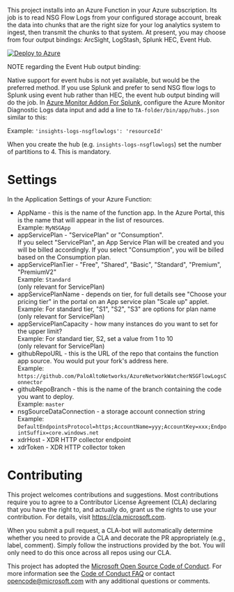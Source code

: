 This project installs into an Azure Function in your Azure subscription. Its job is to read NSG Flow Logs from your configured storage account, break the data into chunks that are the right size for your log analytics system to ingest, then transmit the chunks to that system. At present, you may choose from four output bindings: ArcSight, LogStash, Splunk HEC, Event Hub.  


[![Deploy to Azure](http://azuredeploy.net/deploybutton.png)](https://portal.azure.com/#create/Microsoft.Template/uri/https%3A%2F%2Fraw.githubusercontent.com%2FPaloAltoNetworks%2FAzureNetworkWatcherNSGFlowLogsConnector%2Fmaster%2FNwNsgProject%2Fdeploy.json)


NOTE regarding the Event Hub output binding:  

Native support for event hubs is not yet available, but would be the preferred method. If you use Splunk and prefer to send NSG flow logs to Splunk using event hub rather than HEC, the event hub output binding will do the job. In [Azure Monitor Addon For Splunk](https://github.com/Microsoft/AzureMonitorAddonForSplunk), configure the Azure Monitor Diagnostic Logs data input and add a line to ```TA-folder/bin/app/hubs.json``` similar to this:  

Example: ```'insights-logs-nsgflowlogs': 'resourceId'```  

When you create the hub (e.g. ```insights-logs-nsgflowlogs```) set the number of partitions to 4. This is mandatory.

# Settings

In the Application Settings of your Azure Function:
* AppName                     - this is the name of the function app. In the Azure Portal, this is the name that will appear in the list of resources.  
   Example: ```MyNSGApp```  
* appServicePlan              - "ServicePlan" or "Consumption".  
   If you select "ServicePlan", an App Service Plan will be created and you will be billed accordingly. If you select "Consumption", you will be billed based on the Consumption plan.  
* appServicePlanTier          - "Free", "Shared", "Basic", "Standard", "Premium", "PremiumV2"  
   Example: ```Standard```  
   (only relevant for ServicePlan)  
* appServicePlanName          - depends on tier, for full details see "Choose your pricing tier" in the portal on an App service plan "Scale up" applet.  
   Example: For standard tier, "S1", "S2", "S3" are options for plan name  
   (only relevant for ServicePlan)  
* appServicePlanCapacity      - how many instances do you want to set for the upper limit?  
   Example: For standard tier, S2, set a value from 1 to 10  
   (only relevant for ServicePlan)  
* githubRepoURL                     - this is the URL of the repo that contains the function app source. You would put your fork's address here.  
   Example: ```https://github.com/PaloAltoNetworks/AzureNetworkWatcherNSGFlowLogsConnector```
* githubRepoBranch                  - this is the name of the branch containing the code you want to deploy.  
   Example: ```master```  
* nsgSourceDataConnection     - a storage account connection string  
   Example: ```DefaultEndpointsProtocol=https;AccountName=yyy;AccountKey=xxx;EndpointSuffix=core.windows.net```
* xdrHost - XDR HTTP collector endpoint
* xdrToken - XDR HTTP collector token

# Contributing

This project welcomes contributions and suggestions.  Most contributions require you to agree to a
Contributor License Agreement (CLA) declaring that you have the right to, and actually do, grant us
the rights to use your contribution. For details, visit https://cla.microsoft.com.

When you submit a pull request, a CLA-bot will automatically determine whether you need to provide
a CLA and decorate the PR appropriately (e.g., label, comment). Simply follow the instructions
provided by the bot. You will only need to do this once across all repos using our CLA.

This project has adopted the [Microsoft Open Source Code of Conduct](https://opensource.microsoft.com/codeofconduct/).
For more information see the [Code of Conduct FAQ](https://opensource.microsoft.com/codeofconduct/faq/) or
contact [opencode@microsoft.com](mailto:opencode@microsoft.com) with any additional questions or comments.
